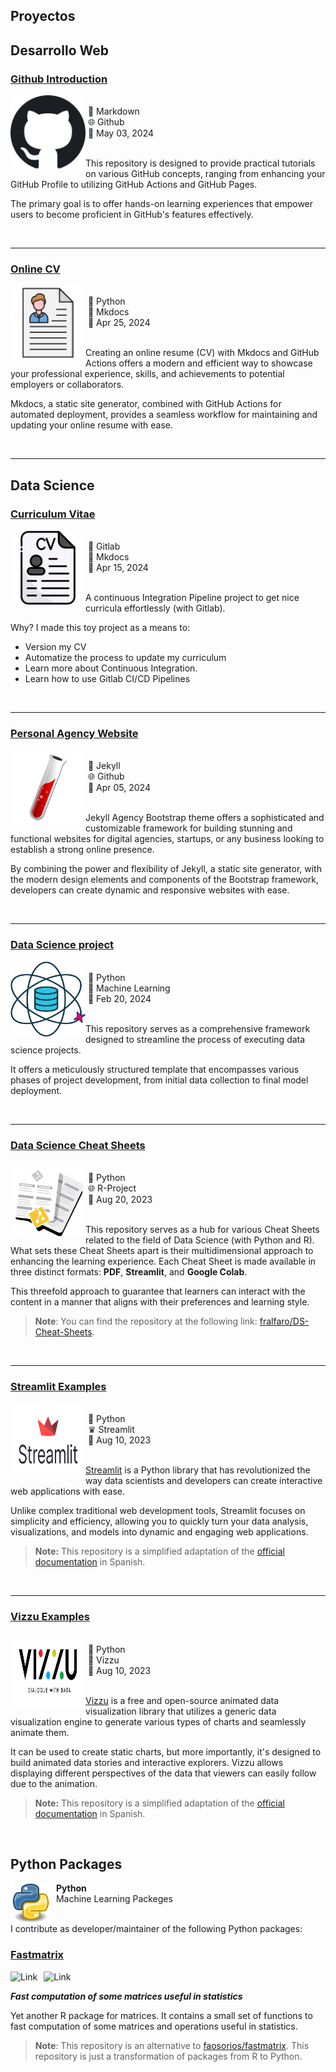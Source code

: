 ## Proyectos

## Desarrollo Web

### [Github Introduction](https://github.com/fralfaro/Github-Intro)

<p>
  <a href="https://github.com/fralfaro/Github-Intro">
    <img src="../../images/research/gh.png"
      style="float:left; width:120px; height:120px;">
  </a>
  <span style="vertical-align:bottom">
    <br> &nbsp;📃 Markdown <br>
    &nbsp;🌐 Github <br>
    &nbsp;📅 May 03, 2024 <br> <br> 
  </span>
</p>


This repository is designed to provide practical tutorials on various GitHub concepts, 
ranging from enhancing your GitHub Profile to utilizing GitHub Actions and GitHub Pages. 

The primary goal is to offer hands-on learning experiences that empower users
to become proficient in GitHub's features effectively.


&nbsp;
&nbsp;

<hr size="30">

### [Online CV](https://fralfaro.github.io/online-cv/)

<p>
  <a href="https://fralfaro.github.io/online-cv/">
    <img src="../../images/research/cv.png"
      style="float:left; width:120px; height:120px;">
  </a>
  <span style="vertical-align:bottom">
    <br> &nbsp;🐍 Python <br>
    &nbsp;📃 Mkdocs <br>
    &nbsp;📅 Apr 25, 2024 <br> <br> 
  </span>
</p>


Creating an online resume (CV) with Mkdocs and GitHub Actions offers a modern and efficient way to showcase your professional experience,
skills, and achievements to potential employers or collaborators. 

Mkdocs, a static site generator, combined with GitHub Actions for automated deployment,
provides a seamless workflow for maintaining and updating your online resume with ease.


&nbsp;
&nbsp;

<hr size="30">

## Data Science

### [Curriculum Vitae](https://gitlab.com/fralfaro/cv)

<p>
  <a href="https://gitlab.com/fralfaro/cv">
    <img src="../../images/research/cv2.png"
      style="float:left; width:120px; height:120px;">
  </a>
  <span style="vertical-align:bottom">
    <br> &nbsp;🦊 Gitlab <br>
    &nbsp;📃 Mkdocs <br>
    &nbsp;📅 Apr 15, 2024 <br> <br> 
  </span>
</p>


A continuous Integration Pipeline project to get nice curricula effortlessly (with Gitlab).

Why?  I made this toy project as a means to:

* Version my CV
* Automatize the process to update my curriculum
* Learn more about Continuous Integration.
* Learn how to use Gitlab CI/CD Pipelines


&nbsp;
&nbsp;

<hr size="30">

### [Personal Agency Website](https://fralfaro.github.io/agency-website/)

<p>
  <a href="https://fralfaro.github.io/agency-website/">
    <img src="../../images/research/jekyll.png"
      style="float:left; width:120px; height:120px;">
  </a>
  <span style="vertical-align:bottom">
    <br> &nbsp;🧪 Jekyll <br>
    &nbsp;🌐 Github <br>
    &nbsp;📅 Apr 05, 2024 <br> <br> 
  </span>
</p>



Jekyll Agency Bootstrap theme offers a sophisticated and customizable framework for building stunning and functional websites for digital agencies, 
startups, or any business looking to establish a strong online presence. 

By combining the power and flexibility of Jekyll, a static site generator, with the modern design elements and components of the Bootstrap framework, developers can create dynamic and responsive websites with ease.

&nbsp;
&nbsp;

<hr size="30">

### [Data Science project](https://github.com/fralfaro/python_project)

<p>
  <a href="https://github.com/fralfaro/python_project">
    <img src="../../images/research/ds.png"
      style="float:left; width:120px; height:120px;">
  </a>
  <span style="vertical-align:bottom">
    <br> &nbsp;🐍 Python <br>
    &nbsp;🤖 Machine Learning<br>
    &nbsp;📅 Feb 20, 2024 <br> <br> 
  </span>
</p>


This repository serves as a comprehensive framework designed to streamline the process of executing data science projects. 

It offers a meticulously structured template that encompasses various phases of project development, from initial data collection to final model deployment.

&nbsp;
&nbsp;

<hr size="30">

### [Data Science Cheat Sheets](https://fralfaro.github.io/DS-Cheat-Sheets/)

<p>
  <a href="https://fralfaro.github.io/DS-Cheat-Sheets/">
    <img src="../../images/research/paper2.png"
      style="float:left; width:120px; height:120px;">
  </a>
  <span style="vertical-align:bottom">
    <br> &nbsp;🐍 Python <br>
    &nbsp;🌐 R-Project<br>
    &nbsp;📅 Aug 20, 2023 <br> <br> 
  </span>
</p>


This repository serves as a hub for various Cheat Sheets related to 
the field of Data Science (with Python and R). What sets these Cheat Sheets apart is their 
multidimensional approach to enhancing the learning experience. 
Each Cheat Sheet is made available in three distinct formats: **PDF**, **Streamlit**, and **Google Colab**.

This threefold approach to guarantee that learners can interact with the content in 
a manner that aligns with their preferences and learning style.

> **Note**:  You can find the repository at the following link: [fralfaro/DS-Cheat-Sheets](https://github.com/fralfaro/DS-Cheat-Sheets).

&nbsp;
&nbsp;

<hr size="30">

### [Streamlit Examples](https://fralfaro.github.io/Streamlit-Examples/)

<p>
  <a href="https://fralfaro.github.io/Streamlit-Examples/">
    <img src="../../images/research/streamlit.png"
      style="float:left; width:120px; height:120px;">
  </a>
  <span style="vertical-align:bottom">
    <br> &nbsp;🐍 Python <br>
    &nbsp;♛ Streamlit<br>
    &nbsp;📅 Aug 10, 2023 <br> <br> 
  </span>
</p>

[Streamlit](https://streamlit.io/) is a Python 
library that has revolutionized the way data scientists and 
developers can create interactive web applications with ease. 

Unlike complex traditional
web development tools, Streamlit focuses on simplicity and efficiency, allowing you to quickly 
turn your data analysis, visualizations, and models into dynamic and engaging web applications.

> **Note:** This repository is a simplified adaptation of the [official documentation](https://streamlit.io/) in Spanish.


&nbsp;
&nbsp;

<hr size="30">

### [Vizzu Examples](https://fralfaro.github.io/Vizzu-Examples/)

<p>
  <a href="https://fralfaro.github.io/Vizzu-Examples/">
    <img src="../../images/research/vizzu.png"
      style="float:left; width:120px; height:120px;">
  </a>
  <span style="vertical-align:bottom">
    <br> &nbsp;🐍 Python <br>
    &nbsp;📶 Vizzu<br>
    &nbsp;📅 Aug 10, 2023 <br> <br> 
  </span>
</p>


[Vizzu](https://vizzuhq.com/) is a free and open-source animated data 
visualization library that utilizes a generic data visualization engine 
to generate various types of charts and seamlessly animate them.
&nbsp;
&nbsp;


It can be used to create static charts, but more importantly, 
it's designed to build animated data stories and interactive explorers.
Vizzu allows displaying different perspectives of the data that viewers can easily follow due to the animation.

> **Note:** This repository is a simplified adaptation of the [official documentation](https://ipyvizzu.vizzuhq.com/latest/) in Spanish.

&nbsp;
&nbsp;



## Python Packages

<p>
<img src="../../images/research/python.png" alt="Smiley face image"
style="float:left; width:65px; height:65px;">
<span style="vertical-align:bottom">
&nbsp <strong> Python </strong> <br>
&nbsp Machine Learning Packeges <br><br>
</span>
</p>


I contribute as developer/maintainer of the following Python packages:


### [Fastmatrix](https://gitlab.com/fralfaro/fastmatrix)
<a href="https://gitlab.com/FAAM/fastmatrix"><img alt="Link" src="https://img.shields.io/badge/fastmatrix-package-blue" style="float:left; padding-right:10px" ></a>
<a href="https://www.python.org/downloads/release/python-380/"><img alt="Link" src="https://img.shields.io/badge/python-3.8-blue.svg" style="float:left; padding-right:10px" ></a>
&nbsp;

_**Fast computation of some matrices useful in statistics**_

Yet another R package for matrices. It contains a small set of functions to fast computation of some matrices and operations useful in statistics.

> **Note**: This repository is an alternative to [faosorios/fastmatrix](https://github.com/faosorios/fastmatrix). This repository is just a transformation of packages from R to Python.
